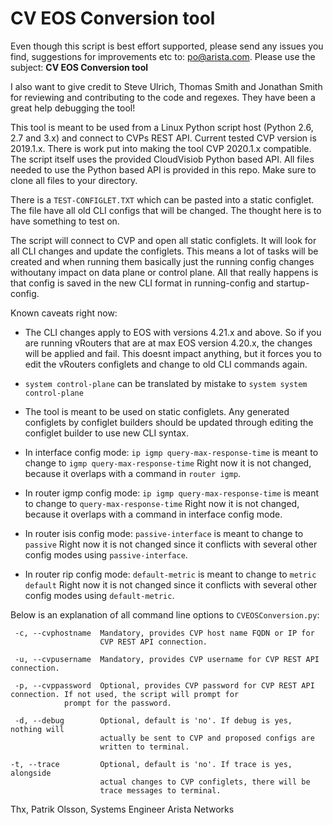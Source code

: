 
# CV EOS Conversion tool

Even though this script is best effort supported, please send any issues you find, suggestions for improvements etc to: [po@arista.com](mailto:po@arista.com).  Please use the subject: **CV EOS Conversion tool**

I also want to give credit to Steve Ulrich, Thomas Smith and Jonathan Smith for reviewing and contributing to the code and regexes. They have been a great help debugging the tool!

This tool is meant to be used from a Linux Python script host (Python 2.6, 2.7 and 3.x) and connect to CVPs REST API. Current tested CVP version is 2019.1.x. There is work put into making the tool CVP 2020.1.x compatible. The script itself uses the provided CloudVisiob Python based API.  All files needed to use the Python based API is provided in this repo.  Make sure to clone all files to your directory.

There is a `TEST-CONFIGLET.TXT` which can be pasted into a static configlet.  The file have all old CLI configs that will be changed. The thought here is to have something to test on.

The script will connect to CVP and open all static configlets. It will look for all CLI changes and update the configlets. This means a lot of tasks will be created and when running them basically just the running config changes withoutany impact on data plane or control plane. All that really happens is that config is saved in the new CLI format in running-config and startup-config.

Known caveats right now:

* The CLI changes apply to EOS with versions 4.21.x and above. So if you are running vRouters that are at max EOS version 4.20.x, the changes will be applied and fail. This doesnt impact anything, but it forces you to edit the vRouters configlets and change to old CLI commands again.

* `system control-plane` can be translated by mistake to `system system control-plane`

* The tool is meant to be used on static configlets. Any generated configlets by configlet builders should be updated through editing the configlet builder to use new CLI syntax.

* In interface config mode:
	`ip igmp query-max-response-time` is meant to change to `igmp query-max-response-time` Right now it is not changed, because it overlaps with a command in `router igmp`.

* In router igmp config mode:
	`ip igmp query-max-response-time` is meant to change to `query-max-response-time` Right now it is not changed, because it overlaps with a command in interface config mode.

* In router isis config mode:
	`passive-interface` is meant to change to `passive`	Right now it is not changed since it conflicts with several other config modes using `passive-interface`.

* In router rip config mode:
	`default-metric` is meant to change to `metric default`	Right now it is not changed since it conflicts with several other config modes using `default-metric`.

Below is an explanation of all command line options to `CVEOSConversion.py`:

```
 -c, --cvphostname  Mandatory, provides CVP host name FQDN or IP for
                    CVP REST API connection.

 -u, --cvpusername	Mandatory, provides CVP username for CVP REST API connection.

 -p, --cvppassword	Optional, provides CVP password for CVP REST API connection. If not used, the script will prompt for 
 			prompt for the password.
 
 -d, --debug        Optional, default is 'no'. If debug is yes, nothing will
                    actually be sent to CVP and proposed configs are
                    written to terminal.

-t, --trace         Optional, default is 'no'. If trace is yes, alongside
                    actual changes to CVP configlets, there will be
                    trace messages to terminal.  
```

Thx, Patrik Olsson, Systems Engineer Arista Networks

